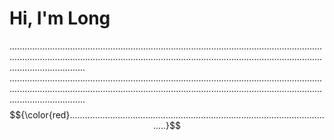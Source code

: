 # Hi, I'm Long
......................................................................................................................................................................................................................................................................................
......................................................................................................................................................................................................................................................................................
$${\color{red}..........................................................................................................}$$

